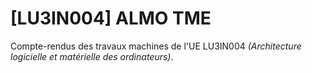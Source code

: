 # [LU3IN004] ALMO TME


Compte-rendus des travaux machines de l'UE LU3IN004 _(Architecture logicielle et matérielle des ordinateurs)_.
